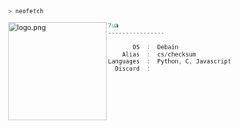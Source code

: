 
```zsh
> neofetch
```

<img align="left" src="https://raw.githubusercontent.com/ecriminal/ecriminal/main/assets/cannabis.png" alt="logo.png" width="200" /> 

```csharp
7ua
----------------

       OS  :  Debain
    Alias  :  cs/checksum
Languages  :  Python, C, Javascript
  Discord  :  
```

<p align="left">

